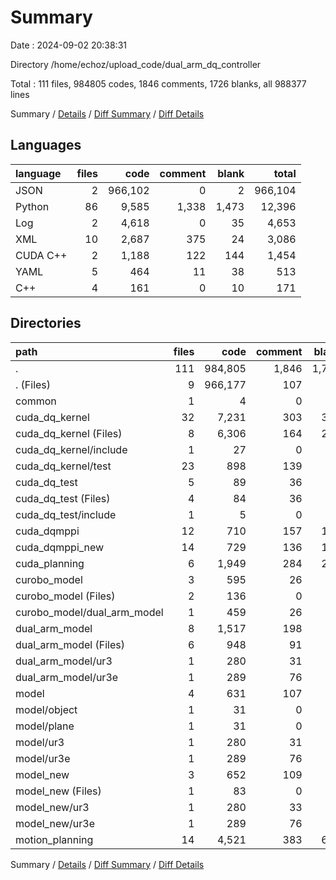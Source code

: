 # Summary

Date : 2024-09-02 20:38:31

Directory /home/echoz/upload_code/dual_arm_dq_controller

Total : 111 files,  984805 codes, 1846 comments, 1726 blanks, all 988377 lines

Summary / [Details](details.md) / [Diff Summary](diff.md) / [Diff Details](diff-details.md)

## Languages
| language | files | code | comment | blank | total |
| :--- | ---: | ---: | ---: | ---: | ---: |
| JSON | 2 | 966,102 | 0 | 2 | 966,104 |
| Python | 86 | 9,585 | 1,338 | 1,473 | 12,396 |
| Log | 2 | 4,618 | 0 | 35 | 4,653 |
| XML | 10 | 2,687 | 375 | 24 | 3,086 |
| CUDA C++ | 2 | 1,188 | 122 | 144 | 1,454 |
| YAML | 5 | 464 | 11 | 38 | 513 |
| C++ | 4 | 161 | 0 | 10 | 171 |

## Directories
| path | files | code | comment | blank | total |
| :--- | ---: | ---: | ---: | ---: | ---: |
| . | 111 | 984,805 | 1,846 | 1,726 | 988,377 |
| . (Files) | 9 | 966,177 | 107 | 89 | 966,373 |
| common | 1 | 4 | 0 | 0 | 4 |
| cuda_dq_kernel | 32 | 7,231 | 303 | 301 | 7,835 |
| cuda_dq_kernel (Files) | 8 | 6,306 | 164 | 217 | 6,687 |
| cuda_dq_kernel/include | 1 | 27 | 0 | 2 | 29 |
| cuda_dq_kernel/test | 23 | 898 | 139 | 82 | 1,119 |
| cuda_dq_test | 5 | 89 | 36 | 15 | 140 |
| cuda_dq_test (Files) | 4 | 84 | 36 | 13 | 133 |
| cuda_dq_test/include | 1 | 5 | 0 | 2 | 7 |
| cuda_dqmppi | 12 | 710 | 157 | 143 | 1,010 |
| cuda_dqmppi_new | 14 | 729 | 136 | 103 | 968 |
| cuda_planning | 6 | 1,949 | 284 | 272 | 2,505 |
| curobo_model | 3 | 595 | 26 | 22 | 643 |
| curobo_model (Files) | 2 | 136 | 0 | 13 | 149 |
| curobo_model/dual_arm_model | 1 | 459 | 26 | 9 | 494 |
| dual_arm_model | 8 | 1,517 | 198 | 97 | 1,812 |
| dual_arm_model (Files) | 6 | 948 | 91 | 95 | 1,134 |
| dual_arm_model/ur3 | 1 | 280 | 31 | 1 | 312 |
| dual_arm_model/ur3e | 1 | 289 | 76 | 1 | 366 |
| model | 4 | 631 | 107 | 2 | 740 |
| model/object | 1 | 31 | 0 | 0 | 31 |
| model/plane | 1 | 31 | 0 | 0 | 31 |
| model/ur3 | 1 | 280 | 31 | 1 | 312 |
| model/ur3e | 1 | 289 | 76 | 1 | 366 |
| model_new | 3 | 652 | 109 | 9 | 770 |
| model_new (Files) | 1 | 83 | 0 | 7 | 90 |
| model_new/ur3 | 1 | 280 | 33 | 1 | 314 |
| model_new/ur3e | 1 | 289 | 76 | 1 | 366 |
| motion_planning | 14 | 4,521 | 383 | 673 | 5,577 |

Summary / [Details](details.md) / [Diff Summary](diff.md) / [Diff Details](diff-details.md)